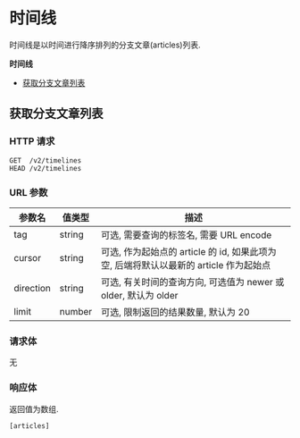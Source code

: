 # 时间线

时间线是以时间进行降序排列的分支文章(articles)列表.

**时间线**
* [获取分支文章列表](#获取分支文章列表)

## 获取分支文章列表

### HTTP 请求

```
GET  /v2/timelines
HEAD /v2/timelines
```

### URL 参数

参数名     | 值类型          | 描述
--------- | -------------- | ------------------------------------------------------
tag       | string         | 可选, 需要查询的标签名, 需要 URL encode
cursor    | string         | 可选, 作为起始点的 article 的 id, 如果此项为空, 后端将默认以最新的 article 作为起始点
direction | string         | 可选, 有关时间的查询方向, 可选值为 newer 或 older, 默认为 older
limit     | number         | 可选, 限制返回的结果数量, 默认为 20

### 请求体

无

### 响应体

返回值为数组.

```
[articles]
```
